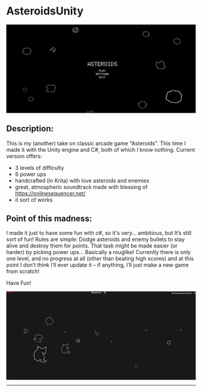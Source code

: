 # AsteroidsUnity

<p align="center">
    <img align="center" src="ss2.png"></img>
</p>

## Description:

This is my (another) take on classic arcade game "Asteroids". This time I made it with the Unity engine and C#, both of which I know nothing. 
Current version offers:
- 3 levels of difficulty
- 6 power ups
- handcrafted (in Krita) with love asteroids and enemies
- great, atmospheric soundtrack made with blessing of https://onlinesequencer.net/
- it sort of works

## Point of this madness:

I made it just to have some fun with c#, so it's very… ambitious, but It’s still sort of fun! Rules are simple: Dodge asteroids and enemy bullets to stay alive and destroy them for points. That task might be made easier (or harder) by picking power ups... Basically a rouglike! Currently there is only one level, and no progress at all (other than beating high scores) and at this point I don’t think I’ll ever update it – if anything, I’ll just make a new game from scratch!   

Have Fun!

<p align="center">
    <img align="center" src="ss1.png"></img>
</p>

----

